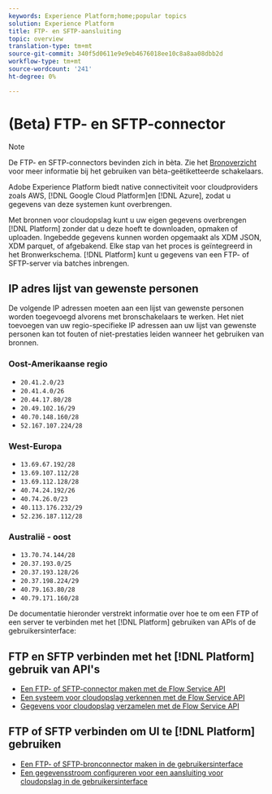 ```yaml
---
keywords: Experience Platform;home;popular topics
solution: Experience Platform
title: FTP- en SFTP-aansluiting
topic: overview
translation-type: tm+mt
source-git-commit: 340f5d0611e9e9eb4676018ee10c8a8aa08dbb2d
workflow-type: tm+mt
source-wordcount: '241'
ht-degree: 0%

---
```



# (Beta) FTP- en SFTP-connector

>[!NOTE]
>De FTP- en SFTP-connectors bevinden zich in bèta. Zie het [Bronoverzicht](../../home.md#terms-and-conditions) voor meer informatie bij het gebruiken van bèta-geëtiketteerde schakelaars.

Adobe Experience Platform biedt native connectiviteit voor cloudproviders zoals AWS, [!DNL Google Cloud Platform]en [!DNL Azure], zodat u gegevens van deze systemen kunt overbrengen.

Met bronnen voor cloudopslag kunt u uw eigen gegevens overbrengen [!DNL Platform] zonder dat u deze hoeft te downloaden, opmaken of uploaden. Ingebedde gegevens kunnen worden opgemaakt als XDM JSON, XDM parquet, of afgebakend. Elke stap van het proces is geïntegreerd in het Bronwerkschema. [!DNL Platform] kunt u gegevens van een FTP- of SFTP-server via batches inbrengen.

## IP adres lijst van gewenste personen

De volgende IP adressen moeten aan een lijst van gewenste personen worden toegevoegd alvorens met bronschakelaars te werken. Het niet toevoegen van uw regio-specifieke IP adressen aan uw lijst van gewenste personen kan tot fouten of niet-prestaties leiden wanneer het gebruiken van bronnen.

### Oost-Amerikaanse regio

- `20.41.2.0/23`
- `20.41.4.0/26`
- `20.44.17.80/28`
- `20.49.102.16/29`
- `40.70.148.160/28`
- `52.167.107.224/28`

### West-Europa

- `13.69.67.192/28`
- `13.69.107.112/28`
- `13.69.112.128/28`
- `40.74.24.192/26`
- `40.74.26.0/23`
- `40.113.176.232/29`
- `52.236.187.112/28`

### Australië - oost

- `13.70.74.144/28`
- `20.37.193.0/25`
- `20.37.193.128/26`
- `20.37.198.224/29`
- `40.79.163.80/28`
- `40.79.171.160/28`

De documentatie hieronder verstrekt informatie over hoe te om een FTP of een server te verbinden met het [!DNL Platform] gebruiken van APIs of de gebruikersinterface:

## FTP en SFTP verbinden met het [!DNL Platform] gebruik van API&#39;s

- [Een FTP- of SFTP-connector maken met de Flow Service API](../../tutorials/api/create/cloud-storage/sftp.md)
- [Een systeem voor cloudopslag verkennen met de Flow Service API](../../tutorials/api/explore/cloud-storage.md)
- [Gegevens voor cloudopslag verzamelen met de Flow Service API](../../tutorials/api/collect/cloud-storage.md)

## FTP of SFTP verbinden om UI te [!DNL Platform] gebruiken

- [Een FTP- of SFTP-bronconnector maken in de gebruikersinterface](../../tutorials/ui/create/cloud-storage/ftp-sftp.md)
- [Een gegevensstroom configureren voor een aansluiting voor cloudopslag in de gebruikersinterface](../../tutorials/ui/dataflow/batch/cloud-storage.md)